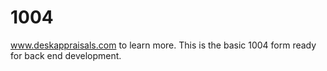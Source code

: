 # 1004
www.deskappraisals.com to learn more. This is the basic 1004 form ready for back end development. 
